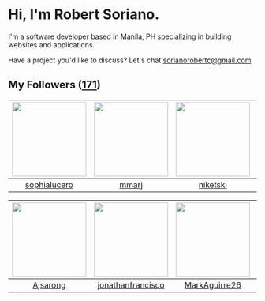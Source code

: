 # Hi, I'm Robert Soriano.
I'm a software developer based in Manila, PH specializing in building websites and applications.

Have a project you'd like to discuss?
Let's chat <a href="mailto:=sorianorobertc@gmail.com?Subject=Hello" target="_top">sorianorobertc@gmail.com</a>

## My Followers ([171](https://github.com/sorxrob?tab=followers))

| <img src="https://avatars3.githubusercontent.com/u/3439620?v=4" width="150" height="150" /> | <img src="https://avatars3.githubusercontent.com/u/5959265?v=4" width="150" height="150" /> | <img src="https://avatars1.githubusercontent.com/u/34646230?v=4" width="150" height="150" /> | <img src="https://avatars2.githubusercontent.com/u/28508459?v=4" width="150" height="150" /> |
| :-----------------------------------------------------------------------------------------: | :-----------------------------------------------------------------------------------------: | :------------------------------------------------------------------------------------------: | :------------------------------------------------------------------------------------------: |
|                       [sophialucero](https://github.com/sophialucero)                       |                              [mmarj](https://github.com/mmarj)                              |                            [niketski](https://github.com/niketski)                           |                          [KingOfJune](https://github.com/KingOfJune)                         |

| <img src="https://avatars0.githubusercontent.com/u/37101151?v=4" width="150" height="150" /> | <img src="https://avatars1.githubusercontent.com/u/18112491?v=4" width="150" height="150" /> | <img src="https://avatars0.githubusercontent.com/u/22836217?v=4" width="150" height="150" /> | <img src="https://avatars1.githubusercontent.com/u/28459081?v=4" width="150" height="150" /> |
| :------------------------------------------------------------------------------------------: | :------------------------------------------------------------------------------------------: | :------------------------------------------------------------------------------------------: | :------------------------------------------------------------------------------------------: |
|                            [Ajsarong](https://github.com/Ajsarong)                           |                   [jonathanfrancisco](https://github.com/jonathanfrancisco)                  |                       [MarkAguirre26](https://github.com/MarkAguirre26)                      |                            [jinas123](https://github.com/jinas123)                           |